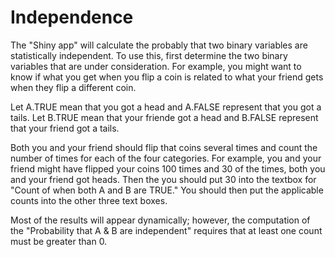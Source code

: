 # Independence

The "Shiny app" will calculate the probably that two binary variables are statistically independent.  To use this, first determine the two binary variables that are under consideration.  For example, you might want to know if what you get when you flip a coin is related to what your friend gets when they flip a different coin.

Let A.TRUE mean that you got a head and A.FALSE represent that you got a tails.
Let B.TRUE mean that your friende got a head and B.FALSE represent that your friend got a tails.

Both you and your friend should flip that coins several times and count the number of times for each of the four categories.  For example, you and your friend might have flipped your coins 100 times and 30 of the times, both you and your friend got heads.  Then the you should put 30 into the textbox for "Count of when both A and B are TRUE."  You should then put the applicable counts into the other three text boxes.

Most of the results will appear dynamically; however, the computation of the "Probability that A & B are independent" requires that at least one count must be greater than 0.
